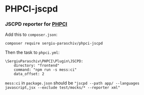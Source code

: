 # PHPCI-jscpd

### JSCPD reporter for [PHPCI](https://www.phptesting.org/)


Add this to `composer.json`:

```
composer require sergiu-paraschiv/phpci-jscpd
```

Then the task to `phpci.yml`:
```
\SergiuParaschiv\PHPCI\Plugin\JSCPD:
    directory: "frontend"
    command: "npm run -s mess:ci"
    data_offset: 2
```

`mess:ci` in `package.json` should be `"jscpd --path app/ --languages javascript,jsx --exclude test/mocks/* --reporter xml"`
